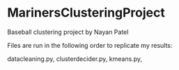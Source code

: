 # MarinersClusteringProject
Baseball clustering project by Nayan Patel

Files are run in the following order to replicate my results:

datacleaning.py,
clusterdecider.py,
kmeans.py,

